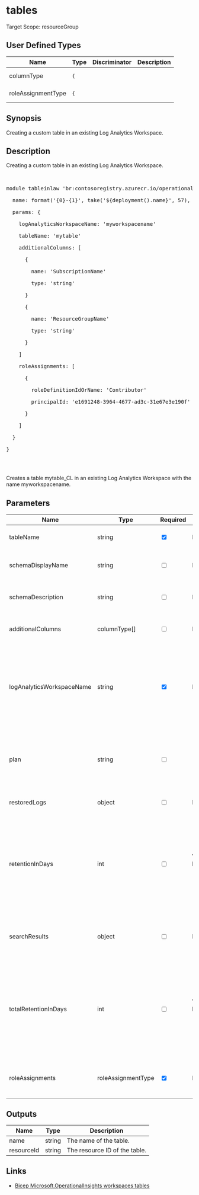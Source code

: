 ﻿# tables

Target Scope: resourceGroup

## User Defined Types
| Name | Type | Discriminator | Description
| -- |  -- | -- | -- |
| <a id="columnType">columnType</a>  | <pre>{</pre> |  |  | 
| <a id="roleAssignmentType">roleAssignmentType</a>  | <pre>{</pre> |  |  | 

## Synopsis
Creating a custom table in an existing Log Analytics Workspace.

## Description
Creating a custom table in an existing Log Analytics Workspace.<br>
<pre><br>
module tableinlaw 'br:contosoregistry.azurecr.io/operationalinsights/workspaces/tables.bicep' = {<br>
  name: format('{0}-{1}', take('${deployment().name}', 57), 'tables')<br>
  params: {<br>
    logAnalyticsWorkspaceName: 'myworkspacename'<br>
    tableName: 'mytable'<br>
    additionalColumns: [<br>
      {<br>
        name: 'SubscriptionName'<br>
        type: 'string'<br>
      }<br>
      {<br>
        name: 'ResourceGroupName'<br>
        type: 'string'<br>
      }<br>
    ]<br>
    roleAssignments: [<br>
      {<br>
        roleDefinitionIdOrName: 'Contributor'<br>
        principalId: 'e1691248-3964-4677-ad3c-31e67e3e190f'<br>
      }<br>
    ]<br>
  }<br>
}<br>
</pre><br>
<p>Creates a table mytable_CL in an existing Log Analytics Workspace with the name myworkspacename.</p>

## Parameters
| Name | Type | Required | Validation | Default value | Description |
| -- |  -- | -- | -- | -- | -- |
| tableName | string | <input type="checkbox" checked> | None | <pre></pre> | Required. The name of the table. |
| schemaDisplayName | string | <input type="checkbox"> | None | <pre>'Schema for &#36;{tableName} table'</pre> | The displayname of the schema. |
| schemaDescription | string | <input type="checkbox"> | None | <pre>'Schema for &#36;{tableName} table'</pre> | The description of the schema. |
| additionalColumns | columnType[] | <input type="checkbox"> | None | <pre>[]</pre> | Additional columns to add to the table. |
| logAnalyticsWorkspaceName | string | <input type="checkbox" checked> | None | <pre></pre> | Conditional. The name of the (existing) parent workspaces. Required if the template is used in a standalone deployment. |
| plan | string | <input type="checkbox"> | `'Basic'` or `'Analytics'` | <pre>'Analytics'</pre> | Optional. Instruct the system how to handle and charge the logs ingested to this table. |
| restoredLogs | object | <input type="checkbox"> | None | <pre>{}</pre> | Optional. Restore parameters. |
| retentionInDays | int | <input type="checkbox"> | Value between -1-730 | <pre>-1</pre> | Optional. The table retention in days, between 4 and 730. Setting this property to -1 will default to the workspace retention. |
| searchResults | object | <input type="checkbox"> | None | <pre>{}</pre> | Optional. Parameters of the search job that initiated this table. |
| totalRetentionInDays | int | <input type="checkbox"> | Value between -1-2555 | <pre>-1</pre> | Optional. The table total retention in days, between 4 and 2555. Setting this property to -1 will default to table retention. |
| roleAssignments | roleAssignmentType | <input type="checkbox" checked> | None | <pre></pre> | Optional. Array of role assignments to create on the table. |

## Outputs
| Name | Type | Description |
| -- |  -- | -- |
| name | string | The name of the table. |
| resourceId | string | The resource ID of the table. |

## Links
- [Bicep Microsoft.OperationalInsights workspaces tables](https://learn.microsoft.com/en-us/azure/templates/microsoft.operationalinsights/workspaces/tables?pivots=deployment-language-bicep)
